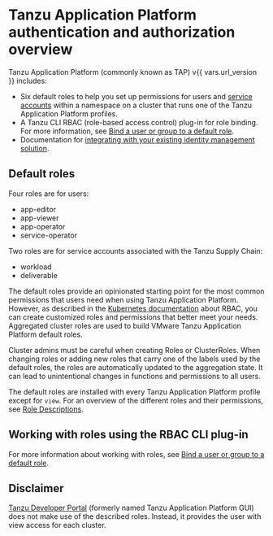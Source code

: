 # Tanzu Application Platform authentication and authorization overview

Tanzu Application Platform (commonly known as TAP) v{{ vars.url_version }} includes:

- Six default roles to help you set up permissions for users and [service accounts](https://kubernetes.io/docs/tasks/configure-pod-container/configure-service-account/) within a namespace on a cluster that runs one of the Tanzu Application Platform profiles.
- A Tanzu CLI RBAC (role-based access control) plug-in for role binding. For more information, see [Bind a user or group to a default role](binding.md).
- Documentation for [integrating with your existing identity management solution](integrating-identity.md).

## <a id="default-roles"></a> Default roles

Four roles are for users:

- app-editor
- app-viewer
- app-operator
- service-operator

Two roles are for service accounts associated with the Tanzu Supply Chain:

- workload
- deliverable

The default roles provide an opinionated starting point for the most common permissions that users
need when using Tanzu Application Platform.
However, as described in the [Kubernetes documentation](https://kubernetes.io/docs/reference/access-authn-authz/rbac/)
about RBAC, you can create customized roles and permissions that better meet your needs.
Aggregated cluster roles are used to build VMware Tanzu Application Platform default roles.


Cluster admins must be careful when creating Roles or ClusterRoles.
When changing roles or adding new roles that carry one of the labels used by the default roles, the roles are automatically updated to the aggregation state. It can lead to unintentional changes in functions and permissions to all users.


The default roles are installed with every Tanzu Application Platform profile except for `view`.
For an overview of the different roles and their permissions, see [Role Descriptions](role-descriptions.md).

## <a id="work-with-roles"></a> Working with roles using the RBAC CLI plug-in

For more information about working with roles, see [Bind a user or group to a default role](binding.md).

## <a id="disclaimer"></a> Disclaimer

[Tanzu Developer Portal](../tap-gui/about.md) (formerly named Tanzu Application Platform GUI) does
not make use of the described roles. Instead, it provides the user with view access for each cluster.
